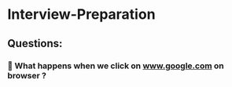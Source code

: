 # Interview-Preparation

## Questions:

### 📌 What happens when we click on www.google.com on browser ?

